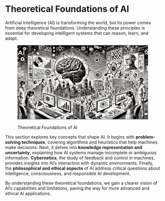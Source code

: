 # Theoretical Foundations of AI

Artificial Intelligence (AI) is transforming the world, but its power comes from deep theoretical foundations. Understanding these principles is essential for developing intelligent systems that can reason, learn, and adapt.

<div align="left"><figure><img src="../../../.gitbook/assets/ai-theoretical-foundations-of-ai-min.png" alt="" width="563"><figcaption><p>Theoretical Foundations of AI</p></figcaption></figure></div>

This section explores key concepts that shape AI. It begins with **problem-solving techniques**, covering algorithms and heuristics that help machines make decisions. Next, it delves into **knowledge representation and uncertainty**, explaining how AI systems manage incomplete or ambiguous information. **Cybernetics**, the study of feedback and control in machines, provides insights into AI’s interaction with dynamic environments. Finally, the **philosophical and ethical aspects** of AI address critical questions about intelligence, consciousness, and responsible AI development.

By understanding these theoretical foundations, we gain a clearer vision of AI’s capabilities and limitations, paving the way for more advanced and ethical AI applications.
